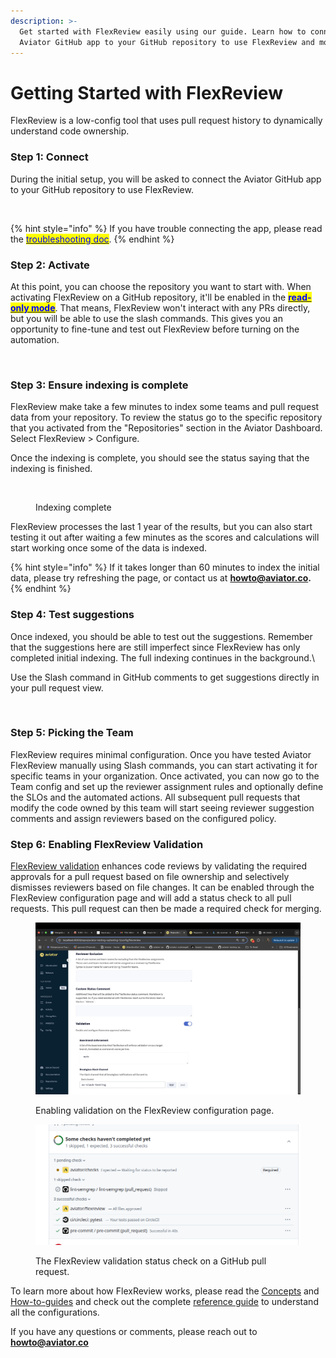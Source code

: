```yaml
---
description: >-
  Get started with FlexReview easily using our guide. Learn how to connect the
  Aviator GitHub app to your GitHub repository to use FlexReview and more.
---
```


# Getting Started with FlexReview

FlexReview is a low-config tool that uses pull request history to dynamically understand code ownership.

### Step 1: Connect

During the initial setup, you will be asked to connect the Aviator GitHub app to your GitHub repository to use FlexReview.&#x20;

<figure><img src="../.gitbook/assets/Screenshot 2024-02-09 at 12.08.18 PM.png" alt=""><figcaption></figcaption></figure>

{% hint style="info" %}
If you have trouble connecting the app, please read the [<mark style="color:blue;">troubleshooting doc</mark>](../manage/faqs/troubleshooting-github-app-connection.md).
{% endhint %}

### Step 2: Activate

At this point, you can choose the repository you want to start with. When activating FlexReview on a GitHub repository, it'll be enabled in the [<mark style="color:blue;">**read-only mode**</mark>](broken-reference). That means, FlexReview won't interact with any PRs directly, but you will be able to use the slash commands. This gives you an opportunity to fine-tune and test out FlexReview before turning on the automation.

<figure><img src="../.gitbook/assets/Screenshot 2024-02-09 at 12.11.36 PM.png" alt=""><figcaption></figcaption></figure>

### Step 3: Ensure indexing is complete

FlexReview make take a few minutes to index some teams and pull request data from your repository. To review the status go to the specific repository that you activated from the "Repositories" section in the Aviator Dashboard. Select FlexReview > Configure.

Once the indexing is complete, you should see the status saying that the indexing is finished.

<figure><img src="../.gitbook/assets/Screenshot 2025-01-07 at 4.24.45 PM.png" alt=""><figcaption><p>Indexing complete</p></figcaption></figure>

FlexReview processes the last 1 year of the results, but you can also start testing it out after waiting a few minutes as the scores and calculations will start working once some of the data is indexed.

{% hint style="info" %}
If it takes longer than 60 minutes to index the initial data, please try refreshing the page, or contact us at **howto@aviator.co.**
{% endhint %}

### Step 4: Test suggestions

Once indexed, you should be able to test out the suggestions. Remember that the suggestions here are still imperfect since FlexReview has only completed initial indexing. The full indexing continues in the background.\


Use the Slash command in GitHub comments to get suggestions directly in your pull request view.

<figure><img src="../.gitbook/assets/Screenshot 2025-01-06 at 3.55.49 PM.png" alt=""><figcaption></figcaption></figure>

### Step 5: Picking the Team

FlexReview requires minimal configuration. Once you have tested Aviator FlexReview manually using Slash commands, you can start activating it for specific teams in your organization. Once activated, you can now go to the Team config and set up the reviewer assignment rules and optionally define the SLOs and the automated actions. All subsequent pull requests that modify the code owned by this team will start seeing reviewer suggestion comments and assign reviewers based on the configured policy.

### Step 6: Enabling FlexReview Validation

[FlexReview validation](concepts/validation-in-flexreview.md) enhances code reviews by validating the required approvals for a pull request based on file ownership and selectively dismisses reviewers based on file changes. It can be enabled through the FlexReview configuration page and will add a status check to all pull requests. This pull request can then be made a required check for merging.

<figure><img src="../.gitbook/assets/image (1) (1).png" alt=""><figcaption><p>Enabling validation on the FlexReview configuration page.</p></figcaption></figure>

<figure><img src="../.gitbook/assets/image (1).png" alt=""><figcaption><p>The FlexReview validation status check on a GitHub pull request.</p></figcaption></figure>



To learn more about how FlexReview works, please read the [Concepts](concepts/) and [How-to-guides](../releases-beta/how-to-guides/) and check out the complete [reference guide](reference/) to understand all the configurations.

If you have any questions or comments, please reach out to **howto@aviator.co**
